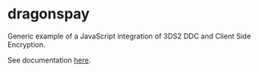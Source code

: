 # dragonspay
Generic example of a JavaScript integration of 3DS2 DDC and Client Side Encryption.

See documentation [here](3DS%20Flex%20with%20CSE%20-%20documentation.adoc).

